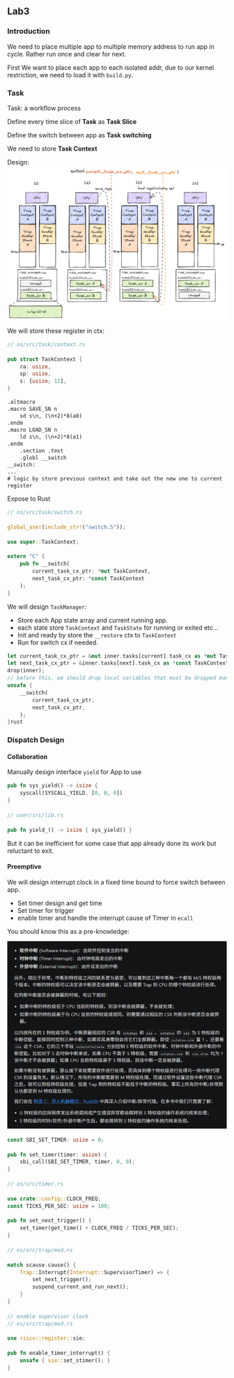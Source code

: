 ## Lab3

### Introduction

We need to place multiple app to multiple memory address to run app in cycle. Rather run once and clear for next.

First We want to place each app to each isolated addr, due to our kernel restriction, we need to load it with `build.py`.

### Task

Task: a workflow process

Define every time slice of **Task** as **Task Slice**

Define the switch between app as **Task switching**

We need to store **Task Context**

Design:
![switch](/rCore-Blog/assets/Lab3-1.png)


We will store these register in ctx:
```rust
// os/src/task/context.rs

pub struct TaskContext {
    ra: usize,
    sp: usize,
    s: [usize; 12],
}
```

```
.altmacro
.macro SAVE_SN n
    sd s\n, (\n+2)*8(a0)
.endm
.macro LOAD_SN n
    ld s\n, (\n+2)*8(a1)
.endm
    .section .text
    .globl __switch
__switch:
...
# logic by store previous context and take out the new one to current register
```

Expose to Rust

```rust
// os/src/task/switch.rs

global_asm!(include_str!("switch.S"));

use super::TaskContext;

extern "C" {
    pub fn __switch(
        current_task_cx_ptr: *mut TaskContext,
        next_task_cx_ptr: *const TaskContext
    );
}
```

We will design `TaskManager`:

- Store each App state array and current running app.
- each state store `TaskContext` and `TaskState` for running or exited etc...
- Init and ready by store the `__restore` ctx to `TaskContext`
- Run for switch cx if needed.

```rust           
let current_task_cx_ptr = &mut inner.tasks[current].task_cx as *mut TaskContext;
let next_task_cx_ptr = &inner.tasks[next].task_cx as *const TaskContext;
drop(inner);
// before this, we should drop local variables that must be dropped manually
unsafe {
	__switch(
		current_task_cx_ptr,
		next_task_cx_ptr,
	);
}rust
```


### Dispatch Design

#### Collaboration

Manually design interface `yield` for App to use

```rust
pub fn sys_yield() -> isize {
    syscall(SYSCALL_YIELD, [0, 0, 0])
}

// user/src/lib.rs

pub fn yield_() -> isize { sys_yield() }
```

But it can be inefficient for some case that app already done its work but reluctant to exit.

#### Preemptive

We will design interrupt clock in a fixed time bound to force switch between app.

- Set timer design and get time
- Set timer for trigger
- enable timer and handle the interrupt cause of Timer in `ecall`

You should know this as a pre-knowledge:

![](/rCore-Blog/assets/Lab3-2.png)

```rust
const SBI_SET_TIMER: usize = 0;

pub fn set_timer(timer: usize) {
    sbi_call(SBI_SET_TIMER, timer, 0, 0);
}

// os/src/timer.rs

use crate::config::CLOCK_FREQ;
const TICKS_PER_SEC: usize = 100;

pub fn set_next_trigger() {
    set_timer(get_time() + CLOCK_FREQ / TICKS_PER_SEC);
}

// os/src/trap/mod.rs

match scause.cause() {
    Trap::Interrupt(Interrupt::SupervisorTimer) => {
        set_next_trigger();
        suspend_current_and_run_next();
    }
}

// enable supervisor clock
// os/src/trap/mod.rs

use riscv::register::sie;

pub fn enable_timer_interrupt() {
    unsafe { sie::set_stimer(); }
}
```